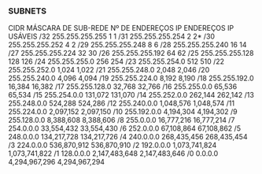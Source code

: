 ### SUBNETS

CIDR	  MÁSCARA DE SUB-REDE	   Nº DE ENDEREÇOS IP	   ENDEREÇOS IP USÁVEIS
/32	    255.255.255.255	    	 1	                   1
/31	    255.255.255.254	    	 2	                   2*
/30	    255.255.255.252		     4	                   2
/29	    255.255.255.248	     	 8	                   6
/28	    255.255.255.240	     	 16	                   14
/27	    255.255.255.224	       32	                   30
/26	    255.255.255.192        64	                   62
/25	    255.255.255.128	     	 128	                 126
/24	    255.255.255.0	         256	                 254
/23	    255.255.254.0	         512	                 510
/22	    255.255.252.0	         1,024	               1,022
/21	    255.255.248.0	         2,048	               2,046
/20	    255.255.240.0	         4,096	               4,094
/19	    255.255.224.0	         8,192	               8,190
/18	    255.255.192.0	         16,384	               16,382
/17	    255.255.128.0	         32,768	               32,766
/16	    255.255.0.0	           65,536	               65,534
/15	    255.254.0.0	           131,072	             131,070
/14	    255.252.0.0	           262,144	             262,142
/13	    255.248.0.0	           524,288	             524,286
/12	    255.240.0.0	           1,048,576	           1,048,574
/11	    255.224.0.0            2,097,152	           2,097,150
/10	    255.192.0.0	           4,194,304	           4,194,302
/9	    255.128.0.0	           8,388,608	           8,388,606
/8	    255.0.0.0	             16,777,216	           16,777,214
/7	    254.0.0.0	             33,554,432	           33,554,430
/6	    252.0.0.0	             67,108,864	           67,108,862
/5	    248.0.0.0	             134,217,728	         134,217,726
/4	    240.0.0.0	             268,435,456	         268,435,454
/3	    224.0.0.0	             536,870,912	         536,870,910
/2	    192.0.0.0	             1,073,741,824	       1,073,741,822
/1	    128.0.0.0	             2,147,483,648	       2,147,483,646
/0	    0.0.0.0	               4,294,967,296	       4,294,967,294
